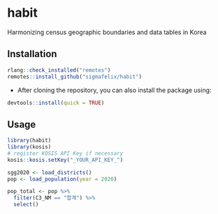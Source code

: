 # habit
Harmonizing census geographic boundaries and data tables in Korea


## Installation

```r
rlang::check_installed("remotes")
remotes::install_github("sigmafelix/habit")
```

- After cloning the repository, you can also install the package using:

```r
devtools::install(quick = TRUE)
```

## Usage

```r
library(habit)
library(kosis)
# register KOSIS API Key if necessary
kosis::kosis.setKey("_YOUR_API_KEY_")

sgg2020 <- load_districts()
pop <- load_population(year = 2020)

pop_total <- pop %>%
  filter(C3_NM == "합계") %>%
  select()
```